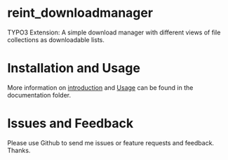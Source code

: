 reint_downloadmanager
======================

TYPO3 Extension: A simple download manager with different views of file collections as downloadable lists.


Installation and Usage
======================

More information on [introduction](Documentation/Introduction/Index.rst) and [Usage](Documentation/User/Index.rst) can be found in the documentation folder.


Issues and Feedback
======================

Please use Github to send me issues or feature requests and feedback. Thanks.
